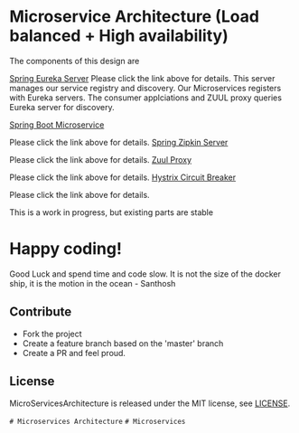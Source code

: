 Microservice Architecture (Load balanced + High availability)
=============================================================

The components of this design are

[Spring Eureka Server](MLEurekaServer/README.md)
Please click the link above for details. This server manages our service registry and discovery. Our Microservices registers with Eureka servers. The consumer applciations and ZUUL proxy queries Eureka server for discovery.
  
[Spring Boot Microservice](MLService/README.md)
  
  Please click the link above for details.
[Spring Zipkin Server](ZipkinServer/README.md)
  
  Please click the link above for details.
[Zuul Proxy](MSApiGateway/README.md)
  
  Please click the link above for details.
[Hystrix Circuit Breaker](MLService/README.md)
  
  Please click the link above for details.


This is a work in progress, but existing parts are stable


# Happy coding! 

Good Luck and spend time and code slow. It is not the size of the docker ship, it is the motion in the ocean - Santhosh 

## Contribute

* Fork the project
* Create a feature branch based on the 'master' branch
* Create a PR and feel proud.


## License

MicroServicesArchitecture is released under the MIT license, see [LICENSE](https://github.com/BonifyByForteil/react-native-piwik/blob/master/LICENSE).

`# Microservices Architecture`
`# Microservices`
